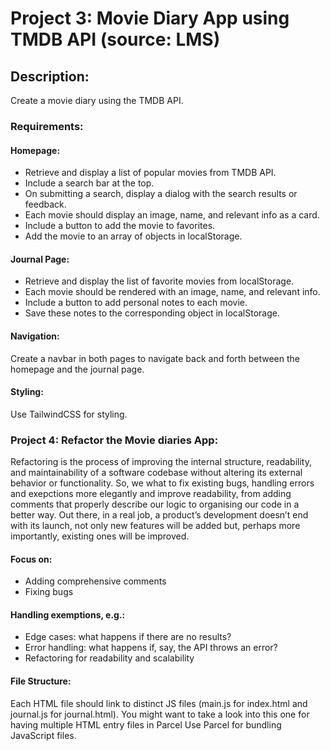 # Project 3: Movie Diary App using TMDB API (source: LMS)

## Description: 
Create a movie diary using the TMDB API.
### Requirements:
#### Homepage:
- Retrieve and display a list of popular movies from TMDB API.
- Include a search bar at the top.
- On submitting a search, display a dialog with the search results or feedback.
- Each movie should display an image, name, and relevant info as a card.
- Include a button to add the movie to favorites.
- Add the movie to an array of objects in localStorage.
#### Journal Page:
- Retrieve and display the list of favorite movies from localStorage.
- Each movie should be rendered with an image, name, and relevant info.
- Include a button to add personal notes to each movie.
- Save these notes to the corresponding object in localStorage.
#### Navigation:
Create a navbar in both pages to navigate back and forth between the homepage and the journal page.
#### Styling:
Use TailwindCSS for styling.

### Project 4: Refactor the Movie diaries App:
 Refactoring is the process of improving the internal structure, readability, and maintainability of a software codebase without altering its external behavior or functionality. So, we what to fix existing bugs, handling errors and exepctions more elegantly and improve readability, from adding comments that properly describe our logic to organising our code in a better way. Out there, in a real job, a product’s development doesn’t end with its launch, not only new features will be added but, perhaps more importantly, existing ones will be improved.
#### Focus on:
- Adding comprehensive comments
- Fixing bugs
#### Handling exemptions, e.g.:
- Edge cases: what happens if there are no results?
- Error handling: what happens if, say, the API throws an error?
- Refactoring for readability and scalability

#### File Structure:
Each HTML file should link to distinct JS files (main.js for index.html and journal.js for journal.html).
You might want to take a look into this one for having multiple HTML entry files in Parcel
Use Parcel for bundling JavaScript files.

